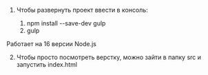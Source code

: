 1) Чтобы развернуть проект ввести в консоль:

    1) npm install --save-dev gulp
    2) gulp

  Работает на 16 версии Node.js

2) Чтобы просто посмотреть верстку, можно зайти в папку src и запустить index.html
